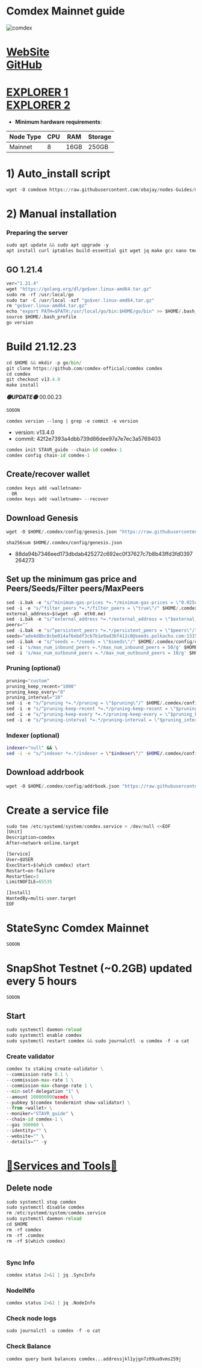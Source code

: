 # Comdex Mainnet guide

![comdex](https://github.com/obajay/nodes-Guides/assets/44331529/85ff40f3-076d-439e-bbcd-d4951c898825)

[WebSite](https://comdex.one/) \
[GitHub](https://github.com/comdex-official/comdex)
=
[EXPLORER 1](https://explorer.stavr.tech/Comdex-Mainnet/) \
[EXPLORER 2](https://ping.pub/comdex/)
=

- **Minimum hardware requirements**:

| Node Type |CPU | RAM  | Storage  | 
|-----------|----|------|----------|
| Mainnet   |   8|  16GB | 250GB   |


# 1) Auto_install script
```python
wget -O comdexm https://raw.githubusercontent.com/obajay/nodes-Guides/main/Projects/Comdex/comdexm && chmod +x comdexm && ./comdexm
```

# 2) Manual installation

### Preparing the server
```python
sudo apt update && sudo apt upgrade -y
apt install curl iptables build-essential git wget jq make gcc nano tmux htop nvme-cli pkg-config libssl-dev libleveldb-dev tar clang bsdmainutils ncdu unzip libleveldb-dev -y
```

## GO 1.21.4
```python
ver="1.21.4"
wget "https://golang.org/dl/go$ver.linux-amd64.tar.gz"
sudo rm -rf /usr/local/go
sudo tar -C /usr/local -xzf "go$ver.linux-amd64.tar.gz"
rm "go$ver.linux-amd64.tar.gz"
echo "export PATH=$PATH:/usr/local/go/bin:$HOME/go/bin" >> $HOME/.bash_profile
source $HOME/.bash_profile
go version
```

# Build 21.12.23
```python
cd $HOME && mkdir -p go/bin/
git clone https://github.com/comdex-official/comdex comdex
cd comdex
git checkout v13.4.0
make install

```
*******🟢UPDATE🟢******* 00.00.23
```python
SOOON
```

`comdex version --long | grep -e commit -e version`
- version: v13.4.0
- commit: 42f2e7393a4dbb739d86dee97a7e7ec3a5769403

```python
comdex init STAVR_guide --chain-id comdex-1
comdex config chain-id comdex-1
```    

## Create/recover wallet
```python
comdex keys add <walletname>
  OR
comdex keys add <walletname> --recover
```

## Download Genesis
```python
wget -O $HOME/.comdex/config/genesis.json "https://raw.githubusercontent.com/obajay/nodes-Guides/main/Projects/Comdex/genesis.json"
```
`sha256sum $HOME/.comdex/config/genesis.json`
+ 88da94b7346eed173dbdab425272c692ec0f37627c7b8b43ffd3fd0397264273

## Set up the minimum gas price and Peers/Seeds/Filter peers/MaxPeers
```python
sed -i.bak -e "s/^minimum-gas-prices *=.*/minimum-gas-prices = \"0.025ucmdx\"/;" ~/.comdex/config/app.toml
sed -i -e "s/^filter_peers *=.*/filter_peers = \"true\"/" $HOME/.comdex/config/config.toml
external_address=$(wget -qO- eth0.me) 
sed -i.bak -e "s/^external_address *=.*/external_address = \"$external_address:26656\"/" $HOME/.comdex/config/config.toml
peers=""
sed -i.bak -e "s/^persistent_peers *=.*/persistent_peers = \"$peers\"/" $HOME/.comdex/config/config.toml
seeds="ade4d8bc8cbe014af6ebdf3cb7b1e9ad36f412c0@seeds.polkachu.com:13156"
sed -i.bak -e "s/^seeds =.*/seeds = \"$seeds\"/" $HOME/.comdex/config/config.toml
sed -i 's/max_num_inbound_peers =.*/max_num_inbound_peers = 50/g' $HOME/.comdex/config/config.toml
sed -i 's/max_num_outbound_peers =.*/max_num_outbound_peers = 10/g' $HOME/.comdex/config/config.toml

```
### Pruning (optional)
```python
pruning="custom"
pruning_keep_recent="1000"
pruning_keep_every="0"
pruning_interval="10"
sed -i -e "s/^pruning *=.*/pruning = \"$pruning\"/" $HOME/.comdex/config/app.toml
sed -i -e "s/^pruning-keep-recent *=.*/pruning-keep-recent = \"$pruning_keep_recent\"/" $HOME/.comdex/config/app.toml
sed -i -e "s/^pruning-keep-every *=.*/pruning-keep-every = \"$pruning_keep_every\"/" $HOME/.comdex/config/app.toml
sed -i -e "s/^pruning-interval *=.*/pruning-interval = \"$pruning_interval\"/" $HOME/.comdex/config/app.toml
```
### Indexer (optional) 
```bash
indexer="null" && \
sed -i -e "s/^indexer *=.*/indexer = \"$indexer\"/" $HOME/.comdex/config/config.toml
```

## Download addrbook
```python
wget -O $HOME/.comdex/config/addrbook.json "https://raw.githubusercontent.com/obajay/nodes-Guides/main/Projects/Comdex/addrbook.json"
```

# Create a service file
```python
sudo tee /etc/systemd/system/comdex.service > /dev/null <<EOF
[Unit]
Description=comdex
After=network-online.target

[Service]
User=$USER
ExecStart=$(which comdex) start
Restart=on-failure
RestartSec=3
LimitNOFILE=65535

[Install]
WantedBy=multi-user.target
EOF
```
# StateSync Comdex Mainnet
```python
SOOON
```
# SnapShot Testnet (~0.2GB) updated every 5 hours  
```python
SOOON
```

## Start
```python
sudo systemctl daemon-reload
sudo systemctl enable comdex
sudo systemctl restart comdex && sudo journalctl -u comdex -f -o cat
```

### Create validator
```python
comdex tx staking create-validator \
--commission-rate 0.1 \
--commission-max-rate 1 \
--commission-max-change-rate 1 \
--min-self-delegation "1" \
--amount 100000000ucmdx \
--pubkey $(comdex tendermint show-validator) \
--from <wallet> \
--moniker="STAVR_guide" \
--chain-id comdex-1 \
--gas 300000 \
--identity="" \
--website="" \
--details="" -y
```

[🧩Services and Tools🧩](https://github.com/obajay/StateSync-snapshots/tree/main/Projects/Comdex)
=


## Delete node
```python
sudo systemctl stop comdex
sudo systemctl disable comdex
rm /etc/systemd/system/comdex.service
sudo systemctl daemon-reload
cd $HOME
rm -rf comdex
rm -rf .comdex
rm -rf $(which comdex)
```
#
### Sync Info
```python
comdex status 2>&1 | jq .SyncInfo
```
### NodeINfo
```python
comdex status 2>&1 | jq .NodeInfo
```
### Check node logs
```python
sudo journalctl -u comdex -f -o cat
```
### Check Balance
```python
comdex query bank balances comdex...addressjkl1yjgn7z09ua9vms259j
```
